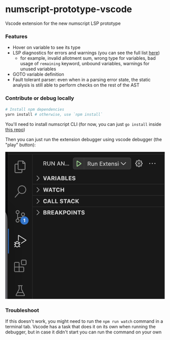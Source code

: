 # numscript-prototype-vscode

Vscode extension for the new numscript LSP prototype

### Features

- Hover on variable to see its type
- LSP diagnostics for errors and warnings (you can see the full list [here](https://github.com/ascandone/numscript-prototype/blob/main/analysis/diagnostic_kind.go))
  - for example, invalid allotment sum, wrong type for variables, bad usage of `remaining` keyword, unbound variables, warnings for unused variables
- GOTO variable definition
- Fault tolerant parser: even when in a parsing error state, the static analysis is still able to perform checks on the rest of the AST

### Contribute or debug locally

```bash
# Install npm dependencies
yarn install # otherwise, use `npm install`
```

You'll need to install numscript CLI (for now, you can just `go install` inside [this repo](https://github.com/ascandone/numscript-prototype))

Then you can just run the extension debugger using vscode debugger (the "play" button):

![debugger screenshot](./docs/debug-screenshot.png)

### Troubleshoot

If this doesn't work, you might need to run the `npm run watch` command in a terminal tab. Vscode has a task that does it on its own when running the debugger, but in case it didn't start you can run the command on your own
